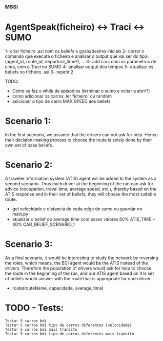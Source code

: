 ### MSSI

# AgentSpeak(ficheiro) <-> Traci <-> SUMO

1- criar ficheiro .asl com os beliefs e goals/desires iniciais
2- correr o comando que executa o ficheiro e analisar o output que vai ser do tipo: (agent_id, route_id, departure_time?), ...
3- add cars com os parametros de cima, com o Traci no SUMO
4- analisar output dos tempos
5- atualizar os beliefs no ficheiro .asl
6- repetir 2


TODO: 
* Como se faz o while de episodios (terminar o sumo e voltar a abrir?)
* como adicionar os carros, ler ficheiro' ou random
* adicionar o tipo de carro MAX SPEED aos beliefs

# Scenario 1:
In the first scenario, we assume that the drivers can not ask for help. Hence their decision-making process to choose the route is solely done by their own set of base beliefs.

# Scenario 2:
A traveler information system (ATIS) agent will be added to the system as a second scenario. Thus each driver at the beginning of the run can ask for advice (occupation, travel time, average speed, etc.), thereby based on the ATIS response and in their set of beliefs, they will choose the most suitable route.
- get velocidade e distancia de cada edge do sumo ou guardar no main.py
- atualizar o belief do average time com esses valores 60% ATIS_TIME + 40% CAR_BELIEF_SCENARIO_1

# Scenario 3:
As a final scenario, it would be interesting to study the network by reversing the roles, which means, the BDI agent would be the ATIS instead of the drivers. Therefore the population of drivers would ask for help to choose the route in the beginning of the run, and our ATIS agent based on it is set of beliefs would answer with the route that is appropriate for each driver.
- route(routeName, capacidade, average_time)


# TODO - Tests:
    Testar 5 carros bdi
    Testar 5 carros bdi tipo de carros diferentes (velocidade)
    Testar 5 carros bdi mais transito
    Testar 5 carros bdi tipo de carros diferentes mais transito